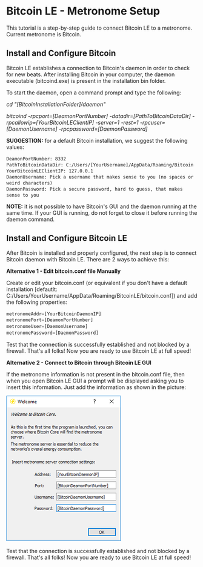 # Bitcoin LE - Metronome Setup

This tutorial is a step-by-step guide to connect Bitcoin LE to a metronome. Current metronome is Bitcoin.

## Install and Configure Bitcoin

Bitcoin LE establishes a connection to Bitcoin's daemon in order to check for new beats.
After installing Bitcoin in your computer, the daemon executable (bitcoind.exe) is present in the installation bin folder.

To start the daemon, open a command prompt and type the following:

*cd "[BitcoinInstallationFolder]/daemon"*

*bitcoind -rpcport=[DeamonPortNumber] -datadir=[PathToBitcoinDataDir] -rpcallowip=[YourBitcoinLEClientIP] -server=1 -rest=1 -rpcuser=[DaemonUsername] -rpcpassword=[DaemonPassword]*

**SUGGESTION:** for a default Bitcoin installation, we suggest the following values:
```
DeamonPortNumber: 8332
PathToBitcoinDataDir: C:/Users/[YourUsername]/AppData/Roaming/Bitcoin
YourBitcoinLEClientIP: 127.0.0.1
DaemonUsername: Pick a username that makes sense to you (no spaces or weird characters)
DaemonPassword: Pick a secure password, hard to guess, that makes sense to you
```

**NOTE:** it is not possible to have Bitcoin's GUI and the daemon running at the same time. If your GUI is running, do not forget to close it before running the daemon command.

## Install and Configure Bitcoin LE

After Bitcoin is installed and properly configured, the next step is to connect Bitcoin daemon with Bitcoin LE.
There are 2 ways to achieve this:

**Alternative 1 - Edit bitcoin.conf file Manually**

Create or edit your bitcoin.conf (or equivalent if you don't have a default installation [defautlt: C:/Users/YourUsername/AppData/Roaming/BitcoinLE/bitcoin.conf]) and add the following properties:

```javascript
metronomeAddr=[YourBitcoinDaemonIP]
metronomePort=[DeamonPortNumber]
metronomeUser=[DaemonUsername]
metronomePassword=[DaemonPassword]
```

Test that the connection is successfully established and not blocked by a firewall.
That's all folks! Now you are ready to use Bitcoin LE at full speed!

**Alternative 2 - Connect to Bitcoin through Bitcoin LE GUI**

If the metronome information is not present in the bitcoin.conf file, then when you open Bitcoin LE GUI a prompt will be displayed asking you to insert this information. Just add the information as shown in the picture:

<img src="metronome_setup_gui.png" />

Test that the connection is successfully established and not blocked by a firewall.
That's all folks! Now you are ready to use Bitcoin LE at full speed!
